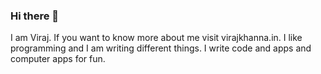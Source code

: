 ### Hi there 👋

I am Viraj. If you want to know more about me visit virajkhanna.in. I like programming and I am writing different things. I write code and apps and computer apps for fun.
